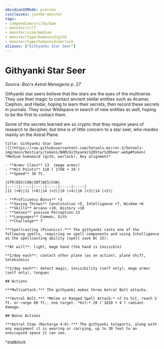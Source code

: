 ```yaml
---
obsidianUIMode: preview
cssclasses: json5e-monster
tags:
- compendium/src/5e/bam
- monster/cr/7
- monster/size/medium
- monster/type/humanoid/gith
- monster/type/humanoid/warlock
aliases: ["Githyanki Star Seer"]
---
```

# Githyanki Star Seer
*Source: Boo's Astral Menagerie p. 27*  

Githyanki star seers believe that the stars are the eyes of the multiverse. They use their magic to contact ancient stellar entities such as Acamar, Caiphon, and Hadar, hoping to learn their secrets, then record these secrets in journals. They scour Wildspace in search of new entities as well, hoping to be the first to contact them.

Some of the secrets learned are so cryptic that they require years of research to decipher, but time is of little concern to a star seer, who resides mainly on the Astral Plane.

```ad-statblock
title: Githyanki Star Seer
![](https://raw.githubusercontent.com/5etools-mirror-2/5etools-img/main/bestiary/tokens/BAM/Githyanki%20Star%20Seer.webp#token)
*Medium humanoid (gith, warlock), Any alignment*

- **Armor Class** 13  (mage armor)
- **Hit Points** 110 (`17d8 + 34`)
- **Speed** 30 ft.

|STR|DEX|CON|INT|WIS|CHA|
|:---:|:---:|:---:|:---:|:---:|:---:|
|11 (+0)|11 (+0)|14 (+2)|19 (+4)|16 (+3)|14 (+2)|

- **Proficiency Bonus** +3
- **Saving Throws** Constitution +5, Intelligence +7, Wisdom +6
- **Skills** Arcana +10, History +10
- **Senses** passive Perception 13
- **Languages** Common, Gith
- **Challenge** 7

***Spellcasting (Psionics).*** The githyanki casts one of the following spells, requiring no spell components and using Intelligence as the spellcasting ability (spell save DC 15):

**At will**: light, mage hand (the hand is invisible)

**1/day each**: contact other plane (as an action), plane shift, telekinesis

**2/day each**: detect magic, invisibility (self only), mage armor (self only), tongues

## Actions

***Multiattack.*** The githyanki makes three Astral Bolt attacks.

***Astral Bolt.*** *Melee or Ranged Spell Attack:* +7 to hit, reach 5 ft. or range 60 ft., one target. *Hit:* 20 (`3d10 + 4`) radiant damage.

## Bonus Actions

***Astral Step (Recharge 4-6).*** The githyanki teleports, along with any equipment it is wearing or carrying, up to 30 feet to an unoccupied space it can see.
```
^statblock